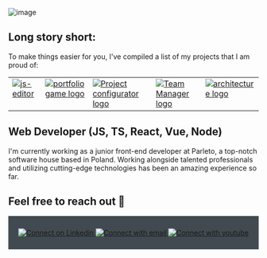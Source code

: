 ![image](https://github.com/PioterAndrzejewski/PioterAndrzejewski/assets/109315248/6c15b613-d278-4789-bac9-8550e0e29456)


  ## Long story short:
To make things easier for you, I've compiled a list of my projects that I am proud of:

<table>
    <tr>
      <td valign="top">
        <a href="https://github.com/PioterAndrzejewski/js-editor" target=”_blank”>
          <picture>
            <img src="https://user-images.githubusercontent.com/109315248/249135145-15ee56b1-4d1b-4bc3-a03d-62a6c8577125.png" alt="js-editor">
          </picture>
        </a>
      </td>
      <td valign="top">
        <a href="https://github.com/PioterAndrzejewski/portfolio_game" target=”_blank”>
            <picture>
              <img src="https://github.com/PioterAndrzejewski/PioterAndrzejewski/assets/109315248/4085a862-cf98-43b8-bad3-408b763b235e" alt="portfolio game logo">
            </picture>
        </a>
      </td>
      <td valign="top">
        <a href="https://github.com/PioterAndrzejewski/project_configurator_frontend" target=”_blank”>
          <picture>
            <img src="https://user-images.githubusercontent.com/109315248/222612060-c545e913-e90c-4543-9118-7ec45e43f0b8.png" alt="Project configurator logo">
          </picture>
        </a>
      </td>
      <td valign="top">
        <a href="https://github.com/PioterAndrzejewski/team_manager_frontend" target=”_blank”>
          <picture>
            <img src="https://user-images.githubusercontent.com/109315248/222612423-666f68f7-e79f-42ed-ba4b-e3b0f22d053d.png" alt="Team Manager logo">
          </picture>
        </a>
      </td>
      <td valign="top">
        <a href="https://github.com/PioterAndrzejewski/Architecture_Company" target=”_blank”>
          <picture>
            <img src="https://github.com/PioterAndrzejewski/PioterAndrzejewski/assets/109315248/2163e8eb-04aa-45f8-acc5-c451b57f5fc5" alt="architecture logo">
          </picture>
        </a>
      </td>
  </tr>
</table>

## Web Developer (JS, TS, React, Vue, Node)

I'm currently working as a junior front-end developer at Parleto, a top-notch software house based in Poland. Working alongside talented professionals and utilizing cutting-edge technologies has been an amazing experience so far.

  ##  Feel free to reach out 💬

<div align="center" style="background:#414a50; padding: 25px 0;">
     <a href="https://www.linkedin.com/in/piotr-andrzejewski-6241751a3/" target=”_blank”>
        <img src="https://raw.githubusercontent.com/Iwi4a/iwi4a/master/assets/linkedin.svg" alt="Connect on Linkedin">
    </a>
    <a href="mailto:p.andrzejewski@outlook.com" target=”_blank”>
        <img src="https://user-images.githubusercontent.com/109315248/222614744-0efa4174-693f-481c-baf0-d4f96e01730e.png" alt="Connect with email">
    </a>
    <a href="https://www.youtube.com/rzutoka" target=”_blank”>
        <img src="https://user-images.githubusercontent.com/109315248/222616553-7cd0cae5-003b-4513-ab80-03ccd36bdcb3.png" alt="Connect with youtube">
    </a>
</div>

